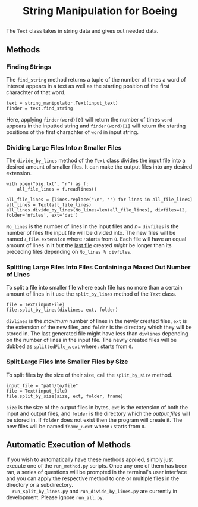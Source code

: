 # <p align="center"> String Manipulation for Boeing </p>     <!--github version not HTML-->

The `Text` class takes in string data and gives out needed data.

## Methods

### Finding Strings

The `find_string` method returns a tuple of the number of times a word of interest appears in a text as well as the starting position of the first charachter of that word.

```
text = string_manipulator.Text(input_text)
finder = text.find_string
```

Here, applying `finder(word)[0]` will return the number of times `word` appears in the inputted string and `finder(word)[1]` will return the starting positions of the first charachter of `word` in input string. <br>

### Dividing Large Files Into $n$ Smaller Files

The `divide_by_lines` method of the `Text` class divides the input file into a desired amount of smaller files. It can make the output files into any desired extension.

```
with open("big.txt", "r") as f:
    all_file_lines = f.readlines()

all_file_lines = [lines.replace("\n", '') for lines in all_file_lines]
all_lines = Text(all_file_lines)
all_lines.divide_by_lines(No_lines=len(all_file_lines), divfiles=12, folder='nfiles', ext='dat')
```

`No_lines` is the number of lines in the input files and $n =$ `divfiles` is the number of files the input file will be divided into. The new files will be named `𝚤_file.extension` where `𝚤` starts from `0`. Each file will have an equal amount of lines in it *but* the <ins>last file</ins> created *might* be longer than its preceding files depending on `No_lines % divfiles`. <br>

### Splitting Large Files Into Files Containing a Maxed Out Number of Lines

To split a file into smaller file where each file has no more than a certain amount of lines in it use the `split_by_lines` method of the `Text` class. 

```
file = Text(inputFile)
file.split_by_lines(divlines, ext, folder)
```

`divlines` is the *maximum* number of lines in the newly created files, `ext` is the extension of the new files, and `folder` is the directory which they will be stored in. The last generated file might have less than `divlines` depending on the number of lines in the input file. The newly created files will be dubbed as `splittedFile_𝚤.ext` where `𝚤` starts from `0`. <br>

### Split Large Files Into Smaller Files by Size

To split files by the size of their size, call the `split_by_size` method. 

```
input_file = "path/to/file"
file = Text(input_file)
file.split_by_size(size, ext, folder, fname)
```
`size` is the size of the output files in bytes, `ext` is the extension of both the input and output files, and `folder` is the directory which the *output files* will be stored in. If `folder` does not exist then the program will create it. The new files will be named `fname_𝚤.ext` where `𝚤` starts from `0`. <br>

## Automatic Execution of Methods

If you wish to automatically have these methods applied, simply just execute one of the `run_method.py` scripts. Once any one of them has been ran, a series of questions will be prompted in the terminal's user interface and you can apply the respective method to one or multiple files in the directory or a subdirectory. <br>
&nbsp;&nbsp;&nbsp;&nbsp;`run_split_by_lines.py` and `run_divide_by_lines.py` are currently in development. Please ignore `run_all.py`.
